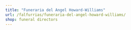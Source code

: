 ```yaml
---
title: "Funeraria del Angel Howard-Williams"
url: /falfurrias/funeraria-del-angel-howard-williams/
shop: funeral directors
---
```

